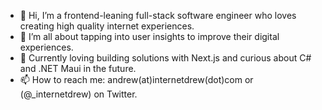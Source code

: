 - 👋 Hi, I’m a frontend-leaning full-stack software engineer who loves creating high quality internet experiences.
- 👀 I’m all about tapping into user insights to improve their digital experiences.
- 🌱 Currently loving building solutions with Next.js and curious about C# and .NET Maui in the future.
- 📫 How to reach me: andrew(at)internetdrew(dot)com or (@_internetdrew) on Twitter.

<!---
internetdrew/internetdrew is a ✨ special ✨ repository because its `README.md` (this file) appears on your GitHub profile.
You can click the Preview link to take a look at your changes.
--->
